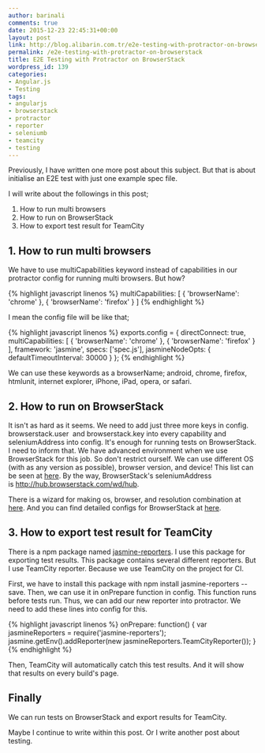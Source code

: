 ```yaml
---
author: barinali
comments: true
date: 2015-12-23 22:45:31+00:00
layout: post
link: http://blog.alibarin.com.tr/e2e-testing-with-protractor-on-browserstack/
permalink: /e2e-testing-with-protractor-on-browserstack
title: E2E Testing with Protractor on BrowserStack
wordpress_id: 139
categories:
- Angular.js
- Testing
tags:
- angularjs
- browserstack
- protractor
- reporter
- seleniumb
- teamcity
- testing
---
```


Previously, I have written one more post about this subject. But that is about initialise an E2E test with just one example spec file.

I will write about the followings in this post;

  1. How to run multi browsers
  2. How to run on BrowserStack
  3. How to export test result for TeamCity

## 1. How to run multi browsers

We have to use multiCapabilities keyword instead of capabilities in our protractor config for running multi browsers. But how?

{% highlight javascript linenos %}
multiCapabilities: [
  {
    'browserName': 'chrome'
  },
  {
    'browserName': 'firefox'
  }
]
{% endhighlight %}

I mean the config file will be like that;

{% highlight javascript linenos %}
exports.config = {
  directConnect: true,
  multiCapabilities: [
    {
      'browserName': 'chrome'
    },
    {
      'browserName': 'firefox'
    }
  ],
  framework: 'jasmine',
  specs: ['spec.js'],
  jasmineNodeOpts: {
    defaultTimeoutInterval: 30000
  }
};
{% endhighlight %}

We can use these keywords as a browserName; android, chrome, firefox, htmlunit, internet explorer, iPhone, iPad, opera, or safari.

## 2. How to run on BrowserStack
It isn't as hard as it seems. We need to add just three more keys in config. browserstack.user  and browserstack.key into every capability and seleniumAddress into config. It's enough for running tests on BrowserStack. I need to inform that. We have advanced environment when we use BrowserStack for this job. So don't restrict ourself. We can use different OS (with as any version as possible), browser version, and device! This list can be seen at [here](https://www.browserstack.com/list-of-browsers-and-platforms?product=automate). By the way, BrowserStack's seleniumAddress  is http://hub.browserstack.com/wd/hub.

There is a wizard for making os, browser, and resolution combination at [here](https://www.browserstack.com/automate/capabilities#capabilities-parameter-override). And you can find detailed configs for BrowserStack at [here](https://www.browserstack.com/automate/capabilities#capabilities-parameter-override).


## 3. How to export test result for TeamCity


There is a npm package named [jasmine-reporters](https://github.com/larrymyers/jasmine-reporters). I use this package for exporting test results. This package contains several different reporters. But I use TeamCity reporter. Because we use TeamCity on the project for CI.

First, we have to install this package with npm install jasmine-reporters --save. Then, we can use it in onPrepare function in config. This function runs before tests run. Thus, we can add our new reporter into protractor. We need to add these lines into config for this.

{% highlight javascript linenos %}
onPrepare: function() {
  var jasmineReporters = require('jasmine-reporters');
  jasmine.getEnv().addReporter(new jasmineReporters.TeamCityReporter());
}
{% endhighlight %}

Then, TeamCity will automatically catch this test results. And it will show that results on every build's page.


## Finally


We can run tests on BrowserStack and export results for TeamCity.

Maybe I continue to write within this post. Or I write another post about testing.
